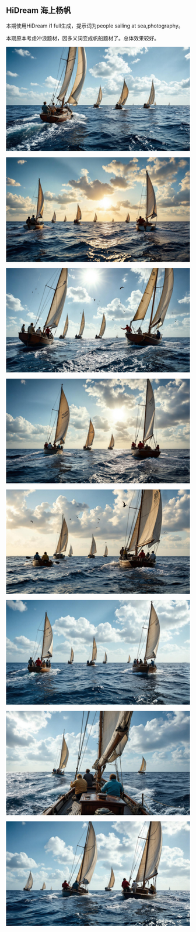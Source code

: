 ## HiDream 海上杨帆

本期使用HiDream i1 full生成，提示词为people sailing at sea,photography。

本期原本考虑冲浪题材，因多义词变成帆船题材了。总体效果较好。

![ComfyUI_00041_.jpg](https://github.com/Willian7004/media-blog/blob/main/files/202505/2025051806/ComfyUI_00041_.jpg?raw=true)

![ComfyUI_00042_.jpg](https://github.com/Willian7004/media-blog/blob/main/files/202505/2025051806/ComfyUI_00042_.jpg?raw=true)

![ComfyUI_00043_.jpg](https://github.com/Willian7004/media-blog/blob/main/files/202505/2025051806/ComfyUI_00043_.jpg?raw=true)

![ComfyUI_00044_.jpg](https://github.com/Willian7004/media-blog/blob/main/files/202505/2025051806/ComfyUI_00044_.jpg?raw=true)

![ComfyUI_00046_.jpg](https://github.com/Willian7004/media-blog/blob/main/files/202505/2025051806/ComfyUI_00046_.jpg?raw=true)

![ComfyUI_00047_.jpg](https://github.com/Willian7004/media-blog/blob/main/files/202505/2025051806/ComfyUI_00047_.jpg?raw=true)

![ComfyUI_00048_.jpg](https://github.com/Willian7004/media-blog/blob/main/files/202505/2025051806/ComfyUI_00048_.jpg?raw=true)

![ComfyUI_00050_.jpg](https://github.com/Willian7004/media-blog/blob/main/files/202505/2025051806/ComfyUI_00050_.jpg?raw=true)